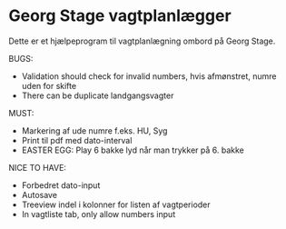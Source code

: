 # Georg Stage vagtplanlægger

Dette er et hjælpeprogram til vagtplanlægning ombord på Georg Stage.


BUGS:
- Validation should check for invalid numbers, hvis afmønstret, numre uden for skifte
- There can be duplicate landgangsvagter

MUST:
- Markering af ude numre f.eks. HU, Syg
- Print til pdf med dato-interval
- EASTER EGG: Play 6 bakke lyd når man trykker på 6. bakke

NICE TO HAVE:
- Forbedret dato-input
- Autosave
- Treeview indel i kolonner for listen af vagtperioder
- In vagtliste tab, only allow numbers input
